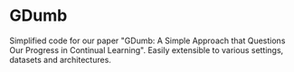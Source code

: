 # GDumb
Simplified code for our paper "GDumb: A Simple Approach that Questions Our Progress in Continual Learning". Easily extensible to various settings, datasets and architectures.

